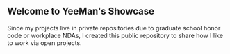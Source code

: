 ## Welcome to YeeMan's Showcase

Since my projects live in private repositories due to graduate school honor code or workplace NDAs, I created this public repository to share how I like to work via open projects.
